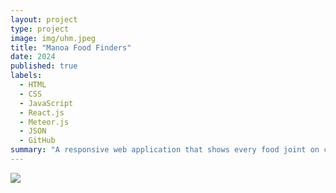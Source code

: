 ```yaml
---
layout: project
type: project
image: img/uhm.jpeg
title: "Manoa Food Finders"
date: 2024
published: true
labels:
  - HTML
  - CSS
  - JavaScript
  - React.js
  - Meteor.js
  - JSON
  - GitHub
summary: "A responsive web application that shows every food joint on campus."
--- 
```


<img class="img-fluid" src="../img/whatshot.jpeg">
